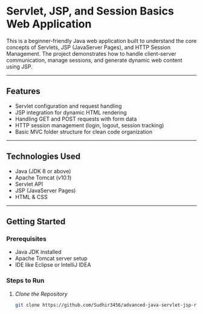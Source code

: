 # Servlet, JSP, and Session Basics Web Application

This is a beginner-friendly Java web application built to understand the core concepts of Servlets, JSP (JavaServer Pages), and HTTP Session Management. The project demonstrates how to handle client-server communication, manage sessions, and generate dynamic web content using JSP.

---

## Features

- Servlet configuration and request handling
- JSP integration for dynamic HTML rendering
- Handling GET and POST requests with form data
- HTTP session management (login, logout, session tracking)
- Basic MVC folder structure for clean code organization

---

## Technologies Used

- Java (JDK 8 or above)
- Apache Tomcat (v10.1)
- Servlet API
- JSP (JavaServer Pages)
- HTML & CSS

---

## Getting Started

### Prerequisites
- Java JDK installed
- Apache Tomcat server setup
- IDE like Eclipse or IntelliJ IDEA

### Steps to Run
1. *Clone the Repository*
   ```bash
   git clone https://github.com/Sudhir3456/advanced-java-servlet-jsp-repository.git
